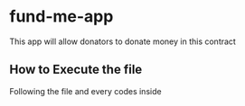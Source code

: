 # fund-me-app

This app will allow donators to donate money in this contract

## How to Execute the file

Following the file and every codes inside
